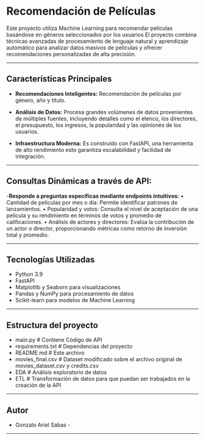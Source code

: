 # Recomendación de Películas 

Este proyecto utiliza Machine Learning para recomendar películas basándose en géneros seleccionados por los usuarios
El proyecto combina técnicas avanzadas de procesamiento de lenguaje natural  y aprendizaje automático para analizar datos masivos de películas y ofrecer recomendaciones personalizadas de alta precisión. 

---

## Características Principales

- **Recomendaciones Inteligentes:** Recomendación de películas por género, año y título.

-  **Análisis de Datos:** Procesa grandes volúmenes de datos provenientes de múltiples fuentes, incluyendo detalles como el elenco, los directores, el presupuesto, los ingresos, la popularidad y las opiniones de los usuarios.

-  **Infraestructura Moderna:** Es construido con FastAPI, una herramienta de alto rendimiento esto garantiza escalabilidad y facilidad de integración.

---

## Consultas Dinámicas a través de API:

-**Responde a preguntas específicas mediante endpoints intuitivos:**
	•⁠  ⁠Cantidad de películas por mes o día: Permite identificar patrones de lanzamientos. 
	•⁠  ⁠Popularidad y votos: Consulta el nivel de aceptación de una película y su rendimiento en términos de votos y promedio de calificaciones.
	•⁠  ⁠Análisis de actores y directores: Evalúa la contribución de un actor o director, proporcionando métricas como retorno de inversión total y promedio.

---

## Tecnologías Utilizadas

- Python 3.9
- FastAPI
- Matplotlib y Seaborn para visualizaciones
- Pandas y NumPy para procesamiento de datos
- Scikit-learn para modelos de Machine Learning

---

## Estructura del proyecto

+ main.py # Contiene Código de API
+ requirements.txt # Dependencias del proyecto
+ README.md # Este archivo
+ movies_final.csv # Dataset modificado sobre el archivo original de movies_dataset.csv y credits.csv
+ EDA # Análisis exploratorio de datos
+ ETL # Transformación de datos para que puedan ser trabajados en la creación de la API

---

## Autor

- Gonzalo Ariel Sabas -

---
